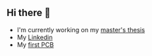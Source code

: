 ## Hi there 👋

<!--
**TIT8/TIT8** is a ✨ _special_ ✨ repository because its `README.md` (this file) appears on your GitHub profile.

Here are some ideas to get you started:

- 🔭 I’m currently working on ...
- 🌱 I’m currently learning ...
- 👯 I’m looking to collaborate on ...
- 🤔 I’m looking for help with ...
- 💬 Ask me about ...
- 📫 How to reach me: ...
- 😄 Pronouns: ...
- ⚡ Fun fact: ...
-->

- I'm currently working on my [master's thesis](https://thesis-master.netlify.app/)
- My [Linkedin](https://www.linkedin.com/in/lorenzo-p-38817116a/)
- My [first PCB](https://github.com/TIT8/STM32_workspace/blob/master/README.md)
